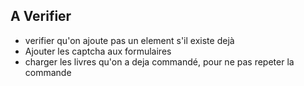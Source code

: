 ## A Verifier

- verifier qu'on ajoute pas un element s'il existe dejà
- Ajouter les captcha aux formulaires
- charger les livres qu'on a deja commandé, pour ne pas repeter la commande